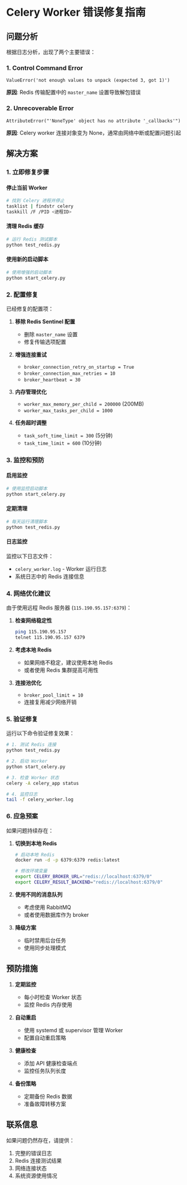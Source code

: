 # Celery Worker 错误修复指南

## 问题分析

根据日志分析，出现了两个主要错误：

### 1. Control Command Error
```
ValueError('not enough values to unpack (expected 3, got 1)')
```
**原因**: Redis 传输配置中的 `master_name` 设置导致解包错误

### 2. Unrecoverable Error  
```
AttributeError("'NoneType' object has no attribute '_callbacks'")
```
**原因**: Celery worker 连接对象变为 None，通常由网络中断或配置问题引起

## 解决方案

### 1. 立即修复步骤

#### 停止当前 Worker
```bash
# 找到 Celery 进程并停止
tasklist | findstr celery
taskkill /F /PID <进程ID>
```

#### 清理 Redis 缓存
```bash
# 运行 Redis 测试脚本
python test_redis.py
```

#### 使用新的启动脚本
```bash
# 使用增强的启动脚本
python start_celery.py
```

### 2. 配置修复

已经修复的配置项：

1. **移除 Redis Sentinel 配置**
   - 删除 `master_name` 设置
   - 修复传输选项配置

2. **增强连接重试**
   - `broker_connection_retry_on_startup = True`
   - `broker_connection_max_retries = 10`
   - `broker_heartbeat = 30`

3. **内存管理优化**
   - `worker_max_memory_per_child = 200000` (200MB)
   - `worker_max_tasks_per_child = 1000`

4. **任务超时调整**
   - `task_soft_time_limit = 300` (5分钟)
   - `task_time_limit = 600` (10分钟)

### 3. 监控和预防

#### 启用监控
```bash
# 使用监控启动脚本
python start_celery.py
```

#### 定期清理
```bash
# 每天运行清理脚本
python test_redis.py
```

#### 日志监控
监控以下日志文件：
- `celery_worker.log` - Worker 运行日志
- 系统日志中的 Redis 连接信息

### 4. 网络优化建议

由于使用远程 Redis 服务器 (`115.190.95.157:6379`)：

1. **检查网络稳定性**
   ```bash
   ping 115.190.95.157
   telnet 115.190.95.157 6379
   ```

2. **考虑本地 Redis**
   - 如果网络不稳定，建议使用本地 Redis
   - 或者使用 Redis 集群提高可用性

3. **连接池优化**
   - `broker_pool_limit = 10`
   - 连接复用减少网络开销

### 5. 验证修复

运行以下命令验证修复效果：

```bash
# 1. 测试 Redis 连接
python test_redis.py

# 2. 启动 Worker
python start_celery.py

# 3. 检查 Worker 状态
celery -A celery_app status

# 4. 监控日志
tail -f celery_worker.log
```

### 6. 应急预案

如果问题持续存在：

1. **切换到本地 Redis**
   ```bash
   # 启动本地 Redis
   docker run -d -p 6379:6379 redis:latest
   
   # 修改环境变量
   export CELERY_BROKER_URL="redis://localhost:6379/0"
   export CELERY_RESULT_BACKEND="redis://localhost:6379/0"
   ```

2. **使用不同的消息队列**
   - 考虑使用 RabbitMQ
   - 或者使用数据库作为 broker

3. **降级方案**
   - 临时禁用后台任务
   - 使用同步处理模式

## 预防措施

1. **定期监控**
   - 每小时检查 Worker 状态
   - 监控 Redis 内存使用

2. **自动重启**
   - 使用 systemd 或 supervisor 管理 Worker
   - 配置自动重启策略

3. **健康检查**
   - 添加 API 健康检查端点
   - 监控任务队列长度

4. **备份策略**
   - 定期备份 Redis 数据
   - 准备故障转移方案

## 联系信息

如果问题仍然存在，请提供：
1. 完整的错误日志
2. Redis 连接测试结果
3. 网络连接状态
4. 系统资源使用情况